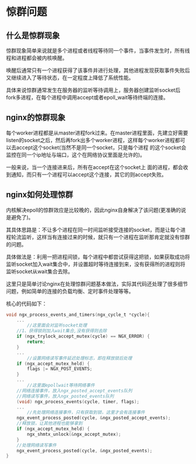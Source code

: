 # 惊群问题

## 什么是惊群现象

惊群现象简单来说就是多个进程或者线程等待同一个事件，当事件发生时，所有线程和进程都会被内核唤醒。

唤醒后通常只有一个进程获得了该事件并进行处理，其他进程发现获取事件失败后又继续进入了等待状态，在一定程度上降低了系统性能。

具体来说惊群通常发生在服务器的监听等待调用上，服务器创建监听socket后fork多进程，在每个进程中调用accept或者epoll_wait等待终端的连接。

## nginx的惊群现象

每个worker进程都是从master进程fork过来。在master进程里面，先建立好需要listen的socket之后，然后再fork出多个worker进程，这样每个worker进程都可以去accept这个socket(当然不是同一个socket，只是每个进程 的这个socket会监控在同一个ip地址与端口，这个在网络协议里面是允许的)。

一般来说，当一个连接进来后，所有在accept在这个socket上 面的进程，都会收到通知，而只有一个进程可以accept这个连接，其它的则accept失败。

## nginx如何处理惊群

内核解决epoll的惊群效应是比较晚的，因此nginx自身解决了该问题(更准确的说是避免了)。

其具体思路是：不让多个进程在同一时间监听接受连接的socket，而是让每个进程轮流监听，这样当有连接过来的时候，就只有一个进程在监听那肯定就没有惊群的问题。

具体做法是：利用一把进程间锁，每个进程中都尝试获得这把锁，如果获取成功将监听socket加入wait集合中，并设置超时等待连接到来，没有获得所的进程则将监听socket从wait集合去除。

这里只是简单讨论nginx在处理惊群问题基本做法，实际其代码还处理了很多细节问题，例如简单的连接的负载均衡、定时事件处理等等。

核心的代码如下：

```c
void ngx_process_events_and_timers(ngx_cycle_t *cycle){
	...
	    //这里面会对监听socket处理
	//1、获得锁则加入wait集合,没有获得则去除
	if (ngx_trylock_accept_mutex(cycle) == NGX_ERROR) {
		return;
	}
	...
	    //设置网络读写事件延迟处理标志，即在释放锁后处理
	if (ngx_accept_mutex_held) {
		flags |= NGX_POST_EVENTS;
	}
	...
	    //这里面epollwait等待网络事件
	//网络连接事件，放入ngx_posted_accept_events队列
	//网络读写事件，放入ngx_posted_events队列
	(void) ngx_process_events(cycle, timer, flags);
	...
	    //先处理网络连接事件，只有获取到锁，这里才会有连接事件
	ngx_event_process_posted(cycle, &ngx_posted_accept_events);
	//释放锁，让其他进程也能够拿到
	if (ngx_accept_mutex_held) {
		ngx_shmtx_unlock(&ngx_accept_mutex);
	}
	//处理网络读写事件
	ngx_event_process_posted(cycle, &ngx_posted_events);
}
```



